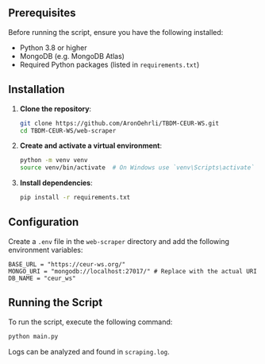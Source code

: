 ## Prerequisites

Before running the script, ensure you have the following installed:

- Python 3.8 or higher
- MongoDB (e.g. MongoDB Atlas)
- Required Python packages (listed in `requirements.txt`)

## Installation

1. **Clone the repository**:
    ```sh
    git clone https://github.com/AronOehrli/TBDM-CEUR-WS.git
    cd TBDM-CEUR-WS/web-scraper
    ```

2. **Create and activate a virtual environment**:
    ```sh
    python -m venv venv
    source venv/bin/activate  # On Windows use `venv\Scripts\activate`
    ```

3. **Install dependencies**:
    ```sh
    pip install -r requirements.txt
    ```

## Configuration

Create a `.env` file in the `web-scraper` directory and add the following environment variables:

```env
BASE_URL = "https://ceur-ws.org/"
MONGO_URI = "mongodb://localhost:27017/" # Replace with the actual URI
DB_NAME = "ceur_ws"
```

## Running the Script

To run the script, execute the following command:

```sh
python main.py
```

Logs can be analyzed and found in `scraping.log`.